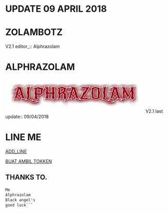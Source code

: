 # UPDATE 09 APRIL 2018

# ZOLAMBOTZ
V2.1 editor_::
Alphrazolam
# ALPHRAZOLAM
![Alphrazolam](Alphrazolam.png)
V2.1 last update::
09/04/2018

# LINE ME

[ADD_LINE](http://line.me/ti/p/avrilia_quester)


[BUAT AMBIL TOKKEN](http://101.255.95.249:6969)

## THANKS TO.
```=========
Me
Alphrazolam
Black angel's
good luck```

